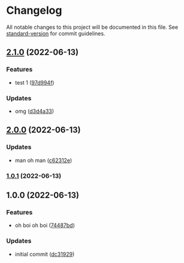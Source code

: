 # Changelog

All notable changes to this project will be documented in this file. See [standard-version](https://github.com/conventional-changelog/standard-version) for commit guidelines.

## [2.1.0](https://github.com/mokkapps/changelog-generator-demo/compare/v2.0.0...v2.1.0) (2022-06-13)


### Features

* test 1 ([97d994f](https://github.com/mokkapps/changelog-generator-demo/commits/97d994ff4405c0b81b160921928926f422ffee43))


### Updates

* omg ([d3d4a33](https://github.com/mokkapps/changelog-generator-demo/commits/d3d4a3384342770e319b10c6ad9f90681a83c1db))

## [2.0.0](https://github.com/mokkapps/changelog-generator-demo/compare/v1.0.1...v2.0.0) (2022-06-13)


### Updates

* man oh man ([c62312e](https://github.com/mokkapps/changelog-generator-demo/commits/c62312eb640b9a66286a35a12dd7844561adf364))

### [1.0.1](https://github.com/mokkapps/changelog-generator-demo/compare/v1.0.0...v1.0.1) (2022-06-13)

## 1.0.0 (2022-06-13)


### Features

* oh boi oh boi ([74487bd](https://github.com/mokkapps/changelog-generator-demo/commits/74487bd183eae3b404120199e69db6f9391f87ef))


### Updates

* initial commit ([dc31929](https://github.com/mokkapps/changelog-generator-demo/commits/dc3192934e1c651323ceac4372163cff0ac41a51))
